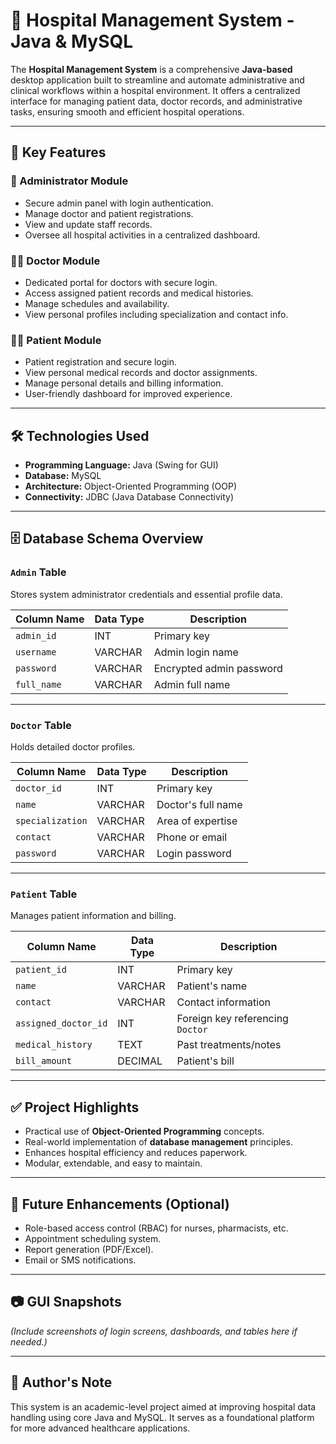 # 🏥 Hospital Management System - Java & MySQL

The **Hospital Management System** is a comprehensive **Java-based** desktop application built to streamline and automate administrative and clinical workflows within a hospital environment. It offers a centralized interface for managing patient data, doctor records, and administrative tasks, ensuring smooth and efficient hospital operations.

---

## 🚀 Key Features

### 👤 Administrator Module
- Secure admin panel with login authentication.
- Manage doctor and patient registrations.
- View and update staff records.
- Oversee all hospital activities in a centralized dashboard.

### 👨‍⚕️ Doctor Module
- Dedicated portal for doctors with secure login.
- Access assigned patient records and medical histories.
- Manage schedules and availability.
- View personal profiles including specialization and contact info.

### 🧑‍🦰 Patient Module
- Patient registration and secure login.
- View personal medical records and doctor assignments.
- Manage personal details and billing information.
- User-friendly dashboard for improved experience.

---

## 🛠️ Technologies Used

- **Programming Language:** Java (Swing for GUI)
- **Database:** MySQL
- **Architecture:** Object-Oriented Programming (OOP)
- **Connectivity:** JDBC (Java Database Connectivity)

---

## 🗄️ Database Schema Overview

### `Admin` Table
Stores system administrator credentials and essential profile data.

| Column Name     | Data Type | Description                     |
|-----------------|-----------|---------------------------------|
| `admin_id`      | INT       | Primary key                     |
| `username`      | VARCHAR   | Admin login name                |
| `password`      | VARCHAR   | Encrypted admin password        |
| `full_name`     | VARCHAR   | Admin full name                 |

---

### `Doctor` Table
Holds detailed doctor profiles.

| Column Name     | Data Type | Description                     |
|-----------------|-----------|---------------------------------|
| `doctor_id`     | INT       | Primary key                     |
| `name`          | VARCHAR   | Doctor's full name              |
| `specialization`| VARCHAR   | Area of expertise               |
| `contact`       | VARCHAR   | Phone or email                  |
| `password`      | VARCHAR   | Login password                  |

---

### `Patient` Table
Manages patient information and billing.

| Column Name     | Data Type | Description                     |
|-----------------|-----------|---------------------------------|
| `patient_id`    | INT       | Primary key                     |
| `name`          | VARCHAR   | Patient's name                  |
| `contact`       | VARCHAR   | Contact information             |
| `assigned_doctor_id` | INT | Foreign key referencing `Doctor`|
| `medical_history`| TEXT     | Past treatments/notes           |
| `bill_amount`   | DECIMAL   | Patient's bill                  |

---

## ✅ Project Highlights

- Practical use of **Object-Oriented Programming** concepts.
- Real-world implementation of **database management** principles.
- Enhances hospital efficiency and reduces paperwork.
- Modular, extendable, and easy to maintain.

---

## 📌 Future Enhancements (Optional)

- Role-based access control (RBAC) for nurses, pharmacists, etc.
- Appointment scheduling system.
- Report generation (PDF/Excel).
- Email or SMS notifications.

---

## 📷 GUI Snapshots
*(Include screenshots of login screens, dashboards, and tables here if needed.)*

---

## 🧠 Author's Note

This system is an academic-level project aimed at improving hospital data handling using core Java and MySQL. It serves as a foundational platform for more advanced healthcare applications.

